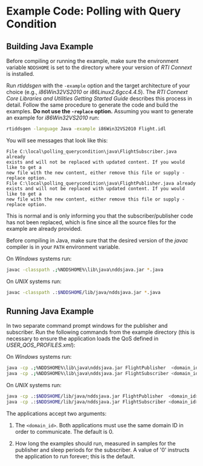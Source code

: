 # Example Code: Polling with Query Condition

## Building Java Example

Before compiling or running the example, make sure the environment variable
`NDDSHOME` is set to the directory where your version of *RTI Connext* is
installed.

Run *rtiddsgen* with the `-example` option and the target architecture of your
choice (e.g., *i86Win32VS2010* or *i86Linux2.6gcc4.4.5*). The *RTI Connext Core
Libraries and Utilities Getting Started Guide* describes this process in detail.
Follow the same procedure to generate the code and build the examples. **Do not
use the `-replace` option.** Assuming you want to generate an example for
*i86Win32VS2010* run:

```sh
rtiddsgen -language Java -example i86Win32VS2010 Flight.idl
```

You will see messages that look like this:

```plaintext
File C:\local\polling_querycondition\java\FlightSubscriber.java already
exists and will not be replaced with updated content. If you would like to get a
new file with the new content, either remove this file or supply -replace option.
File C:\local\polling_querycondition\java\FlightPublisher.java already
exists and will not be replaced with updated content. If you would like to get a
new file with the new content, either remove this file or supply -replace option.
```

This is normal and is only informing you that the subscriber/publisher code has
not been replaced, which is fine since all the source files for the example are
already provided.

Before compiling in Java, make sure that the desired version of the *javac*
compiler is in your `PATH` environment variable.

On *Windows* systems run:

```sh
javac -classpath .;%NDDSHOME%\lib\java\nddsjava.jar *.java
```

On *UNIX* systems run:

```sh
javac -classpath .:$NDDSHOME/lib/java/nddsjava.jar *.java
```

## Running Java Example

In two separate command prompt windows for the publisher and subscriber. Run the
following commands from the example directory (this is necessary to ensure the
application loads the QoS defined in *USER_QOS_PROFILES.xml*):

On *Windows* systems run:

```sh
java -cp .;%NDDSHOME%\lib\java\nddsjava.jar FlightPublisher  <domain_id> <samples_to_send>
java -cp .;%NDDSHOME%\lib\java\nddsjava.jar FlightSubscriber <domain_id> <sleep_periods>
```

On *UNIX* systems run:

```sh
java -cp .:$NDDSHOME/lib/java/nddsjava.jar FlightPublisher  <domain_id> <samples_to_send>
java -cp .:$NDDSHOME/lib/java/nddsjava.jar FlightSubscriber <domain_id> <sleep_periods>
```

The applications accept two arguments:

1.  The `<domain_id>`. Both applications must use the same domain ID in order to
    communicate. The default is 0.

2.  How long the examples should run, measured in samples for the publisher and
    sleep periods for the subscriber. A value of '0' instructs the application
    to run forever; this is the default.
